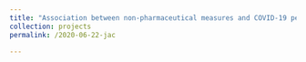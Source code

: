 ```yaml
---
title: "Association between non-pharmaceutical measures and COVID-19 peak value and time"
collection: projects
permalink: /2020-06-22-jac

---
```

